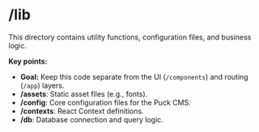 # /lib

This directory contains utility functions, configuration files, and business logic.

**Key points:**

- **Goal:** Keep this code separate from the UI (`/components`) and routing (`/app`) layers.
- **/assets**: Static asset files (e.g., fonts).
- **/config**: Core configuration files for the Puck CMS.
- **/contexts**: React Context definitions.
- **/db**: Database connection and query logic.
